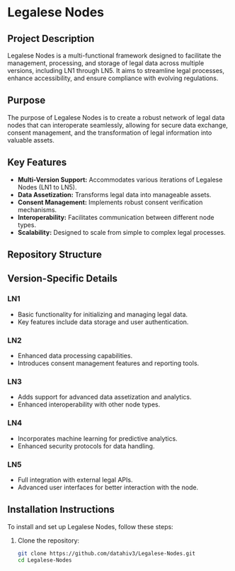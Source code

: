# Legalese Nodes

## Project Description
Legalese Nodes is a multi-functional framework designed to facilitate the management, processing, and storage of legal data across multiple versions, including LN1 through LN5. It aims to streamline legal processes, enhance accessibility, and ensure compliance with evolving regulations.

## Purpose
The purpose of Legalese Nodes is to create a robust network of legal data nodes that can interoperate seamlessly, allowing for secure data exchange, consent management, and the transformation of legal information into valuable assets.

## Key Features
- **Multi-Version Support:** Accommodates various iterations of Legalese Nodes (LN1 to LN5).
- **Data Assetization:** Transforms legal data into manageable assets.
- **Consent Management:** Implements robust consent verification mechanisms.
- **Interoperability:** Facilitates communication between different node types.
- **Scalability:** Designed to scale from simple to complex legal processes.

## Repository Structure


## Version-Specific Details
### LN1
- Basic functionality for initializing and managing legal data.
- Key features include data storage and user authentication.

### LN2
- Enhanced data processing capabilities.
- Introduces consent management features and reporting tools.

### LN3
- Adds support for advanced data assetization and analytics.
- Enhanced interoperability with other node types.

### LN4
- Incorporates machine learning for predictive analytics.
- Enhanced security protocols for data handling.

### LN5
- Full integration with external legal APIs.
- Advanced user interfaces for better interaction with the node.

## Installation Instructions
To install and set up Legalese Nodes, follow these steps:

1. Clone the repository:
   ```bash
   git clone https://github.com/datahiv3/Legalese-Nodes.git
   cd Legalese-Nodes